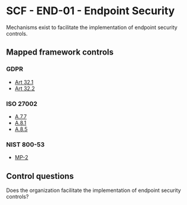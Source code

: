# SCF - END-01 - Endpoint Security
Mechanisms exist to facilitate the implementation of endpoint security controls.
## Mapped framework controls
### GDPR
- [Art 32.1](../gdpr/art32.md#Article-321)
- [Art 32.2](../gdpr/art32.md#Article-322)
  
### ISO 27002
- [A.7.7](../iso27002/a-7.md#a77)
- [A.8.1](../iso27002/a-8.md#a81)
- [A.8.5](../iso27002/a-8.md#a85)
  
### NIST 800-53
- [MP-2](../nist80053/mp-2.md)
  
## Control questions
Does the organization facilitate the implementation of endpoint security controls?
  